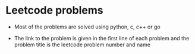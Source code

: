 # Leetcode problems

* Most of the problems are solved using python, c, c++ or go

* The link to the problem is given in the first line of each problem and the problem title is the leetcode problem number and name